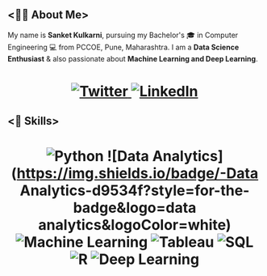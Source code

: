 ## <👨‍💻 About Me>

My name is **Sanket Kulkarni**, pursuing my Bachelor's 🎓 in Computer Engineering 💻 from PCCOE, Pune, Maharashtra. I am a **Data Science Enthusiast** & also passionate about **Machine Learning and Deep Learning**. 

<h1 align = "center">
  
<a href="https://twitter.com/Omkarstwts" target="_blank"><img alt="Twitter" title="Twitter" src="https://img.shields.io/badge/-Twitter-1DA1F2?style=for-the-badge&logo=twitter&logoColor=white"/>
</a> <a href="https://www.linkedin.com/in/sanket-kulkarni-/" target="_blank"><img alt="LinkedIn" title="LinkedIn" src="https://img.shields.io/badge/LinkedIn-%230077B5.svg?&style=for-the-badge&logo=linkedin&logoColor=white"/>
</a>

</h1>

## <🔩 Skills>  
<h1 align = "center">

![Python](https://img.shields.io/badge/-Python-blue?style=for-the-badge&logo=python&logoColor=white)
![Data Analytics](https://img.shields.io/badge/-Data Analytics-d9534f?style=for-the-badge&logo=data analytics&logoColor=white)
![Machine Learning](https://img.shields.io/badge/-css3-1572B6?style=for-the-badge&logo=css3&logoColor=white)
![Tableau](https://img.shields.io/badge/-docker-0db7ed?style=for-the-badge&logo=docker&logoColor=white)
![SQL](https://img.shields.io/badge/-kubernetes-3970e4?style=for-the-badge&logo=kubernetes&logoColor=white)
![R](https://img.shields.io/badge/-git-F1502F?style=for-the-badge&logo=git&logoColor=white)
![Deep Learning](https://img.shields.io/badge/-markdown-747578?style=for-the-badge&logo=markdown&logoColor=white)
</h1>
<!--
**Sanketkulkarni99603/Sanketkulkarni99603** is a ✨ _special_ ✨ repository because its `README.md` (this file) appears on your GitHub profile.

Here are some ideas to get you started:

- 🔭 I’m currently working on ...
- 🌱 I’m currently learning ...
- 👯 I’m looking to collaborate on ...
- 🤔 I’m looking for help with ...
- 💬 Ask me about ...
- 📫 How to reach me: ...
- 😄 Pronouns: ...
- ⚡ Fun fact: ...
-->
